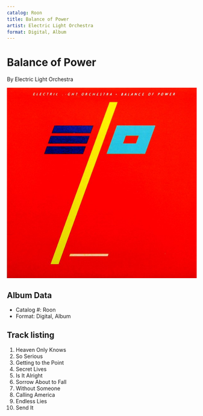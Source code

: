 ```yaml
---
catalog: Roon
title: Balance of Power
artist: Electric Light Orchestra
format: Digital, Album
---
```


# Balance of Power

By Electric Light Orchestra

![](../../assets/albumcovers/Electric_Light_Orchestra-Balance_of_Power.png)

## Album Data

- Catalog #: Roon
- Format: Digital, Album


## Track listing


1. Heaven Only Knows
2. So Serious
3. Getting to the Point
4. Secret Lives
5. Is It Alright
6. Sorrow About to Fall
7. Without Someone
8. Calling America
9. Endless Lies
10. Send It

